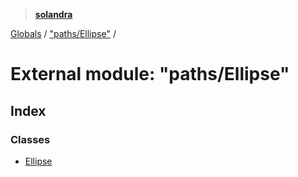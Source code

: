 > **[solandra](../README.md)**

[Globals](../README.md) / ["paths/Ellipse"](_paths_ellipse_.md) /

# External module: "paths/Ellipse"

## Index

### Classes

* [Ellipse](../classes/_paths_ellipse_.ellipse.md)